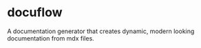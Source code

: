 # docuflow
A documentation generator that creates dynamic, modern looking documentation from mdx files.

